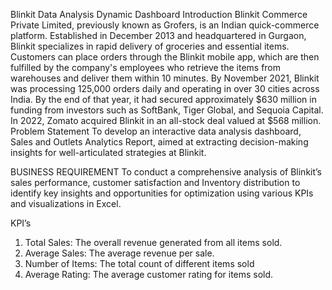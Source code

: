 Blinkit   Data Analysis Dynamic Dashboard
Introduction
Blinkit Commerce Private Limited, previously known as Grofers, is an Indian quick-commerce platform. Established in December 2013 and headquartered in Gurgaon, Blinkit specializes in rapid delivery of groceries and essential items.
Customers can place orders through the Blinkit mobile app, which are then fulfilled by the company's employees who retrieve the items from warehouses and deliver them within 10 minutes. By November 2021, Blinkit was processing 125,000 orders daily and operating in over 30 cities across India. By the end of that year, it had secured approximately $630 million in funding from investors such as SoftBank, Tiger Global, and Sequoia Capital.
In 2022, Zomato acquired Blinkit in an all-stock deal valued at $568 million.
Problem Statement
To develop an interactive data analysis dashboard, Sales and Outlets Analytics Report, aimed at extracting decision-making insights for well-articulated strategies at Blinkit.

BUSINESS REQUIREMENT
To conduct a comprehensive analysis of Blinkit’s sales performance, customer satisfaction and Inventory distribution  to identify key insights and opportunities for optimization using various KPIs and visualizations in Excel.

KPI’s 
1.	Total Sales: The overall revenue generated from all items sold.
2.	Average Sales: The average revenue per sale.
3.	Number of Items: The total count of different items sold
4.	Average Rating: The average customer rating for items sold.
